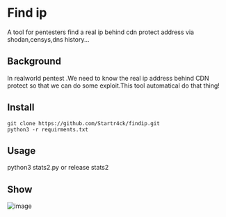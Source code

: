 # Find ip

A tool for pentesters find a real ip behind cdn protect address via shodan,censys,dns history...



## Background
In realworld pentest .We need to know the real ip address behind CDN protect so that we can do some exploit.This tool automatical do that thing!

## Install
``` 
git clone https://github.com/Startr4ck/findip.git
python3 -r requirments.txt 
```
## Usage
python3 stats2.py 
or 
release stats2

## Show 
![image](https://github.com/Startr4ck/findip/blob/master/show.gif)   
